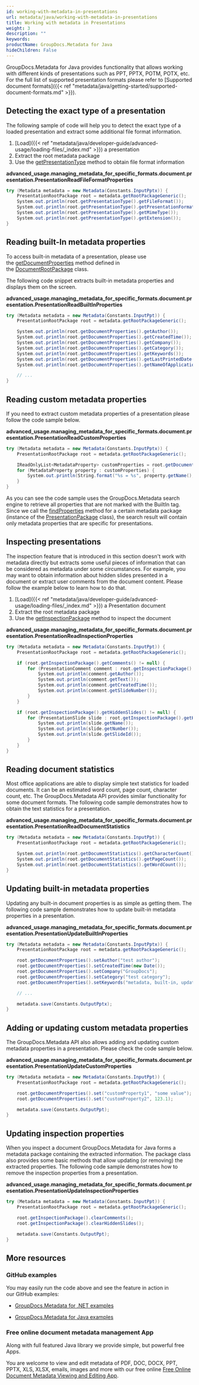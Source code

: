 ```yaml
---
id: working-with-metadata-in-presentations
url: metadata/java/working-with-metadata-in-presentations
title: Working with metadata in Presentations
weight: 3
description: ""
keywords: 
productName: GroupDocs.Metadata for Java
hideChildren: False
---
```

GroupDocs.Metadata for Java provides functionality that allows working with different kinds of presentations such as PPT, PPTX, POTM, POTX, etc. For the full list of supported presentation formats please refer to [Supported document formats]({{< ref "metadata/java/getting-started/supported-document-formats.md" >}}).

## Detecting the exact type of a presentation

The following sample of code will help you to detect the exact type of a loaded presentation and extract some additional file format information.

1.  [Load]({{< ref "metadata/java/developer-guide/advanced-usage/loading-files/_index.md" >}}) a presentation
2.  Extract the root metadata package
3.  Use the [getPresentationType](https://apireference.groupdocs.com/metadata/java/com.groupdocs.metadata.core/PresentationRootPackage#getPresentationType()) method to obtain file format information

**advanced\_usage.managing\_metadata\_for\_specific\_formats.document.presentation.PresentationReadFileFormatProperties**

```csharp
try (Metadata metadata = new Metadata(Constants.InputPptx)) {
	PresentationRootPackage root = metadata.getRootPackageGeneric();
	System.out.println(root.getPresentationType().getFileFormat());
	System.out.println(root.getPresentationType().getPresentationFormat());
	System.out.println(root.getPresentationType().getMimeType());
	System.out.println(root.getPresentationType().getExtension());
}
```

## Reading built-In metadata properties

To access built-in metadata of a presentation, please use the [getDocumentProperties](https://apireference.groupdocs.com/metadata/java/com.groupdocs.metadata.core/DocumentRootPackage#getDocumentProperties()) method defined in the [DocumentRootPackage](https://apireference.groupdocs.com/metadata/java/com.groupdocs.metadata.core/DocumentRootPackage) class.

The following code snippet extracts built-in metadata properties and displays them on the screen.

**advanced\_usage.managing\_metadata\_for\_specific\_formats.document.presentation.PresentationReadBuiltInProperties**

```csharp
try (Metadata metadata = new Metadata(Constants.InputPpt)) {
	PresentationRootPackage root = metadata.getRootPackageGeneric();

	System.out.println(root.getDocumentProperties().getAuthor());
	System.out.println(root.getDocumentProperties().getCreatedTime());
	System.out.println(root.getDocumentProperties().getCompany());
	System.out.println(root.getDocumentProperties().getCategory());
	System.out.println(root.getDocumentProperties().getKeywords());
	System.out.println(root.getDocumentProperties().getLastPrintedDate());
	System.out.println(root.getDocumentProperties().getNameOfApplication());

	// ...
}
```

## Reading custom metadata properties

If you need to extract custom metadata properties of a presentation please follow the code sample below.

**advanced\_usage.managing\_metadata\_for\_specific\_formats.document.presentation.PresentationReadCustomProperties**

```csharp
try (Metadata metadata = new Metadata(Constants.InputPptx)) {
	PresentationRootPackage root = metadata.getRootPackageGeneric();

	IReadOnlyList<MetadataProperty> customProperties = root.getDocumentProperties().findProperties(new ContainsTagSpecification(Tags.getDocument().getBuiltIn()).not());
	for (MetadataProperty property : customProperties) {
		System.out.println(String.format("%s = %s", property.getName(), property.getValue()));
	}
}
```

As you can see the code sample uses the GroupDocs.Metadata search engine to retrieve all properties that are not marked with the BuiltIn tag. Since we call the [findProperties](https://apireference.groupdocs.com/metadata/java/com.groupdocs.metadata.core/MetadataPackage#findProperties(com.groupdocs.metadata.search.Specification)) method for a certain metadata package (instance of the [PresentationPackage](https://apireference.groupdocs.com/metadata/java/com.groupdocs.metadata.core/PresentationPackage) class), the search result will contain only metadata properties that are specific for presentations. 

## Inspecting presentations

The inspection feature that is introduced in this section doesn't work with metadata directly but extracts some useful pieces of information that can be considered as metadata under some circumstances. For example, you may want to obtain information about hidden slides presented in a document or extract user comments from the document content. Please follow the example below to learn how to do that.

1.  [Load]({{< ref "metadata/java/developer-guide/advanced-usage/loading-files/_index.md" >}}) a Presentation document
2.  Extract the root metadata package
3.  Use the [getInspectionPackage](https://apireference.groupdocs.com/metadata/java/com.groupdocs.metadata.core/PresentationRootPackage#getInspectionPackage()) method to inspect the document

**advanced\_usage.managing\_metadata\_for\_specific\_formats.document.presentation.PresentationReadInspectionProperties**

```csharp
try (Metadata metadata = new Metadata(Constants.InputPpt)) {
	PresentationRootPackage root = metadata.getRootPackageGeneric();

	if (root.getInspectionPackage().getComments() != null) {
		for (PresentationComment comment : root.getInspectionPackage().getComments()) {
			System.out.println(comment.getAuthor());
			System.out.println(comment.getText());
			System.out.println(comment.getCreatedTime());
			System.out.println(comment.getSlideNumber());
		}
	}

	if (root.getInspectionPackage().getHiddenSlides() != null) {
		for (PresentationSlide slide : root.getInspectionPackage().getHiddenSlides()) {
			System.out.println(slide.getName());
			System.out.println(slide.getNumber());
			System.out.println(slide.getSlideId());
		}
	}
}
```

## Reading document statistics

Most office applications are able to display simple text statistics for loaded documents. It can be an estimated word count, page count, character count, etc. The GroupDocs.Metadata API provides similar functionality for some document formats. The following code sample demonstrates how to obtain the text statistics for a presentation.

**advanced\_usage.managing\_metadata\_for\_specific\_formats.document.presentation.PresentationReadDocumentStatistics**

```csharp
try (Metadata metadata = new Metadata(Constants.InputPpt)) {
	PresentationRootPackage root = metadata.getRootPackageGeneric();

	System.out.println(root.getDocumentStatistics().getCharacterCount());
	System.out.println(root.getDocumentStatistics().getPageCount());
	System.out.println(root.getDocumentStatistics().getWordCount());
}
```

## Updating built-in metadata properties

Updating any built-in document properties is as simple as getting them. The following code sample demonstrates how to update built-in metadata properties in a presentation.

**advanced\_usage.managing\_metadata\_for\_specific\_formats.document.presentation.PresentationUpdateBuiltInProperties**

```csharp
try (Metadata metadata = new Metadata(Constants.InputPptx)) {
	PresentationRootPackage root = metadata.getRootPackageGeneric();

	root.getDocumentProperties().setAuthor("test author");
	root.getDocumentProperties().setCreatedTime(new Date());
	root.getDocumentProperties().setCompany("GroupDocs");
	root.getDocumentProperties().setCategory("test category");
	root.getDocumentProperties().setKeywords("metadata, built-in, update");

	// ...

	metadata.save(Constants.OutputPptx);
}
```

## Adding or updating custom metadata properties

The GroupDocs.Metadata API also allows adding and updating custom metadata properties in a presentation. Please check the code sample below.

**advanced\_usage.managing\_metadata\_for\_specific\_formats.document.presentation.PresentationUpdateCustomProperties**

```csharp
try (Metadata metadata = new Metadata(Constants.InputPpt)) {
	PresentationRootPackage root = metadata.getRootPackageGeneric();

	root.getDocumentProperties().set("customProperty1", "some value");
	root.getDocumentProperties().set("customProperty2", 123.1);

	metadata.save(Constants.OutputPpt);
}
```

## Updating inspection properties

When you inspect a document GroupDocs.Metadata for Java forms a metadata package containing the extracted information. The package class also provides some basic methods that allow updating (or removing) the extracted properties. The following code sample demonstrates how to remove the inspection properties from a presentation.

**advanced\_usage.managing\_metadata\_for\_specific\_formats.document.presentation.PresentationUpdateInspectionProperties**

```csharp
try (Metadata metadata = new Metadata(Constants.InputPpt)) {
	PresentationRootPackage root = metadata.getRootPackageGeneric();

	root.getInspectionPackage().clearComments();
	root.getInspectionPackage().clearHiddenSlides();

	metadata.save(Constants.OutputPpt);
}
```

## More resources

### GitHub examples

You may easily run the code above and see the feature in action in our GitHub examples:

*   [GroupDocs.Metadata for .NET examples](https://github.com/groupdocs-metadata/GroupDocs.Metadata-for-.NET)
    
*   [GroupDocs.Metadata for Java examples](https://github.com/groupdocs-metadata/GroupDocs.Metadata-for-Java)
    

### Free online document metadata management App

Along with full featured Java library we provide simple, but powerful free Apps.

You are welcome to view and edit metadata of PDF, DOC, DOCX, PPT, PPTX, XLS, XLSX, emails, images and more with our free online [Free Online Document Metadata Viewing and Editing App](https://products.groupdocs.app/metadata).
